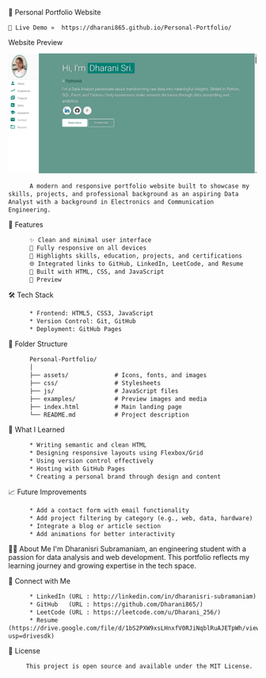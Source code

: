 💼 Personal Portfolio Website
   
    🚀 Live Demo »  https://dharani865.github.io/Personal-Portfolio/

   Website Preview
<p align="center"> 
  <kbd>
    <a href=" https://dharani865.github.io/Personal-Portfolio/" target="_blank"><img src="examples/Preview.png">
  </a>
  </kbd>
</p>

          A modern and responsive portfolio website built to showcase my skills, projects, and professional background as an aspiring Data Analyst with a background in Electronics and Communication Engineering.

📌 Features

          ✨ Clean and minimal user interface          
          📱 Fully responsive on all devices          
          🧠 Highlights skills, education, projects, and certifications          
          🌐 Integrated links to GitHub, LinkedIn, LeetCode, and Resume          
          🎯 Built with HTML, CSS, and JavaScript          
          📸 Preview

🛠️ Tech Stack

          * Frontend: HTML5, CSS3, JavaScript
          * Version Control: Git, GitHub
          * Deployment: GitHub Pages

📂 Folder Structure

          Personal-Portfolio/
          │
          ├── assets/             # Icons, fonts, and images
          ├── css/                # Stylesheets
          ├── js/                 # JavaScript files
          ├── examples/           # Preview images and media
          ├── index.html          # Main landing page
          └── README.md           # Project description

🧠 What I Learned

          * Writing semantic and clean HTML
          * Designing responsive layouts using Flexbox/Grid
          * Using version control effectively
          * Hosting with GitHub Pages
          * Creating a personal brand through design and content

📈 Future Improvements

          * Add a contact form with email functionality      
          * Add project filtering by category (e.g., web, data, hardware)          
          * Integrate a blog or article section          
          * Add animations for better interactivity

🙋‍♀️ About Me
          I'm Dharanisri Subramaniam, an engineering student with a passion for data analysis and web development. This portfolio reflects my learning journey and growing expertise in the tech space.

🔗 Connect with Me

          * LinkedIn (URL : http://linkedin.com/in/dharanisri-subramaniam)
          * GitHub   (URL : https://github.com/Dharani865/)          
          * LeetCode (URL : https://leetcode.com/u/Dharani_256/)
          * Resume   (https://drive.google.com/file/d/1bS2PXW9xsLHnxfV0RJiNqblRuAJETpWh/view?usp=drivesdk)

📜 License

         This project is open source and available under the MIT License.
